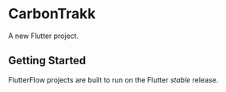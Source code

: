 # CarbonTrakk

A new Flutter project.

## Getting Started

FlutterFlow projects are built to run on the Flutter _stable_ release.
